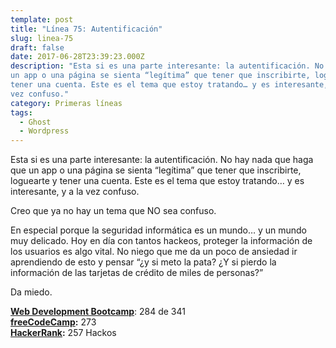 ```yaml
---
template: post
title: "Línea 75: Autentificación"
slug: linea-75
draft: false
date: 2017-06-28T23:39:23.000Z
description: "Esta si es una parte interesante: la autentificación. No hay nada que haga que
un app o una página se sienta “legítima” que tener que inscribirte, loguearte y
tener una cuenta. Este es el tema que estoy tratando… y es interesante, y a la
vez confuso."
category: Primeras líneas
tags:
  - Ghost
  - Wordpress
---
```

Esta si es una parte interesante: la autentificación. No hay nada que haga que un app o una página se sienta “legítima” que tener que inscribirte, loguearte y tener una cuenta. Este es el tema que estoy tratando… y es interesante, y a la vez confuso.

 Creo que ya no hay un tema que NO sea confuso.

 En especial porque la seguridad informática es un mundo… y un mundo muy delicado. Hoy en día con tantos hackeos, proteger la información de los usuarios es algo vital. No niego que me da un poco de ansiedad ir aprendiendo de esto y pensar “¿y si meto la pata? ¿Y si pierdo la información de las tarjetas de crédito de miles de personas?”

 Da miedo.

 **[Web Development Bootcamp](https://www.udemy.com/the-web-developer-bootcamp/)**: 284 de 341  
 **[freeCodeCamp](https://www.freecodecamp.com/):** 273  
 **[HackerRank](https://www.hackerrank.com/):** 257 Hackos

 